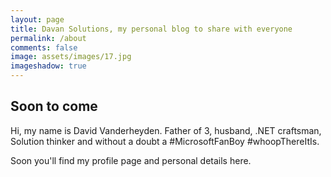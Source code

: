 ```yaml
---
layout: page
title: Davan Solutions, my personal blog to share with everyone
permalink: /about
comments: false
image: assets/images/17.jpg
imageshadow: true
---
```


## Soon to come
Hi, my name is David Vanderheyden. Father of 3, husband, .NET craftsman, Solution thinker and without a doubt a #MicrosoftFanBoy #whoopThereItIs.

Soon you'll find my profile page and personal details here.